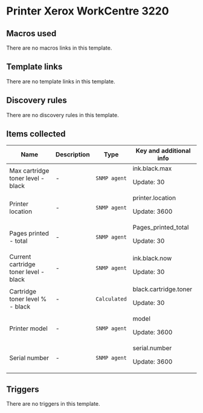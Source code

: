 # Printer Xerox WorkCentre 3220

## Macros used

There are no macros links in this template.

## Template links

There are no template links in this template.

## Discovery rules

There are no discovery rules in this template.

## Items collected

|Name|Description|Type|Key and additional info|
|----|-----------|----|----|
|Max cartridge toner level - black|<p>-</p>|`SNMP agent`|ink.black.max<p>Update: 30</p>|
|Printer location|<p>-</p>|`SNMP agent`|printer.location<p>Update: 3600</p>|
|Pages printed - total|<p>-</p>|`SNMP agent`|Pages_printed_total<p>Update: 30</p>|
|Current cartridge toner level - black|<p>-</p>|`SNMP agent`|ink.black.now<p>Update: 30</p>|
|Cartridge toner level % - black|<p>-</p>|`Calculated`|black.cartridge.toner<p>Update: 30</p>|
|Printer model|<p>-</p>|`SNMP agent`|model<p>Update: 3600</p>|
|Serial number|<p>-</p>|`SNMP agent`|serial.number<p>Update: 3600</p>|
## Triggers

There are no triggers in this template.

